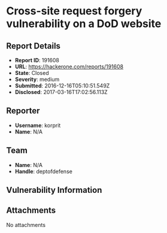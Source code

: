 # Cross-site request forgery vulnerability on a DoD website

## Report Details
- **Report ID**: 191608
- **URL**: https://hackerone.com/reports/191608
- **State**: Closed
- **Severity**: medium
- **Submitted**: 2016-12-16T05:10:51.549Z
- **Disclosed**: 2017-03-16T17:02:56.113Z

## Reporter
- **Username**: korprit
- **Name**: N/A

## Team
- **Name**: N/A
- **Handle**: deptofdefense

## Vulnerability Information


## Attachments
No attachments
